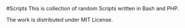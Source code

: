 #Scripts
This is collection of random Scripts written in Bash and PHP.


The work is distributed under MIT License.
